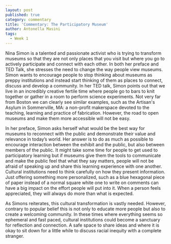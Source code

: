 ```yaml
---
layout: post
published: true
category: commentary
title: 'Commentary: The Participatory Museum'
author: Antonella Masini
tags:
  - Week 1
---
```

Nina Simon is a talented and passionate activist who is trying to transform museums so that they are not only places that you  visit but where you go to actively participate and connect with each other. In both her preface and TED Talk, she stresses the need to change the way people view museums. Simon wants to encourage people to stop thinking about museums as preppy institutions and instead start thinking of them as places to connect, discuss and develop a community. In her TED talk, Simon points out that we live in an incredibly creative fertile time where people go to bars to knit together or gather in a room to perform science experiments. Not very far from Boston we can clearly see similar examples, such as the Artisan's Asylum in Sommerville, MA: a non-profit makerspace devoted to the teaching, learning and practice of fabrication. However, the road to open museums and make them more accessible will not be easy.
 
In her preface, Simon asks herself what would be the best way for museums to reconnect with the public and demonstrate their value and relevance in today’s world. Her answer is to do as much as possible to encourage interaction between the exhibit and the public, but also between members of the public. It might take some time for people to get used to participatory learning but if museums give them the tools to communicate and make the public feel that what they say matters, people will not be afraid of speaking up and share this learning experience with one another. Cultural institutions need to think carefully on how they present information. Just offering something more personalized, such as a blue hexagonal piece of paper instead of a normal square white one to write on comments can have a big impact on the effort people will put into it. When a person feels appreciated, they will always do more than what is expected. 
 
As Simons reiterates, this cultural transformation is vastly needed. However, contrary to popular belief this is not only to educate more people but also to create a welcoming community. In these times where everything seems so ephemeral and fast paced, cultural institutions could become a sanctuary for reflection and connection. A safe space to share ideas and where it is okay to sit down for a little while to discuss racial inequity with a complete stranger.
